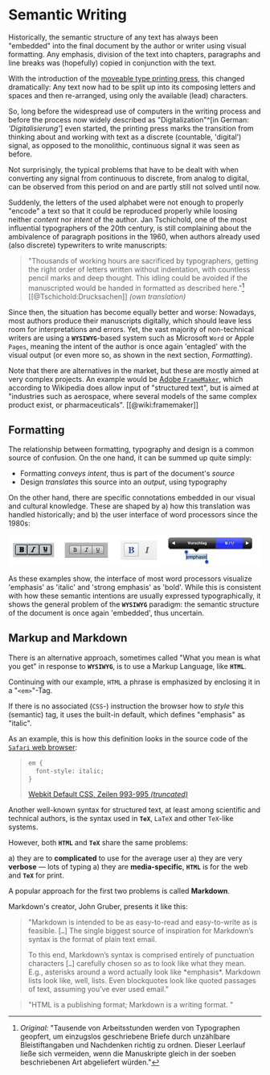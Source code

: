 
<!-- 

narative: 
- we need structured text. 
- html and latex are too hard
 and media-specific!
- ok, then markdown
  - from web
  - extensions for elements
- publication structure: papermill config

- semantic vs. style 

-->


# Semantic Writing

Historically, the semantic structure of any text has always been "embedded" into the final document by the author or writer using visual formatting. 
Any emphasis, division of the text into chapters, paragraphs and line breaks was (hopefully) copied in conjunction with the text.

With the introduction of the [moveable type printing press](https://en.wikipedia.org/wiki/Movable_type), this changed dramatically:
Any text now had to be split up into its composing letters and spaces and then re-arranged, using only the available (lead) characters.

So, long before the widespread use of computers in the writing process and before the process now widely described as "Digitalization"^[in German: *'Digitalisierung'*] even started,
the printing press marks the transition from thinking about and working with text as a discrete (countable, 'digital') signal, 
as opposed to the monolithic, continuous signal it was seen as before.

Not surprisingly, the typical problems that have to be dealt with when converting any signal from continuous to discrete, from analog to digital, can be observed from this period on and are partly still not solved until now.

Suddenly, the letters of the used alphabet were not enough to properly "encode" a text so that it could be reproduced properly while loosing neither *content* nor *intent* of the author. Jan Tschichold, one of the most influential typographers of the 20th century, is still complaining about the ambivalence of paragraph positions in the 1960, when authors already used (also discrete) typewriters to write manuscripts:

> "Thousands of working hours are sacrificed by typographers,
> getting the right order of letters written without indentation,
> with countless pencil marks and deep thought.
> This idling could be avoided if the manuscripted would be
> handed in formatted as described here."[^fn-tschicholdparagraphs] [[@Tschichold:Drucksachen]] *(own translation)*

[^fn-tschicholdparagraphs]: *Original:* "Tausende von Arbeitsstunden werden von Typographen geopfert, 
um einzugslos geschriebene Briefe durch unzählbare Bleistiftangaben
und Nachdenken richtig zu ordnen.
Dieser Leerlauf ließe sich vermeiden, wenn die Manuskripte gleich
in der soeben beschriebenen Art abgeliefert würden."


Since then, the situation has become equally better and worse: 
Nowadays, most authors produce their manuscripts digitally, which should leave less room for interpretations and errors.
Yet, the vast majority of non-technical writers are using a **`WYSIWYG`**-based system such as Microsoft `Word` or Apple `Pages`, meaning the intent of the author is once again 'entagled' with the visual output (or even more so, as shown in the next section, *Formatting*).

Note that there are alternatives in the market, but these are mostly aimed at very complex projects.
An example would be [Adobe `FrameMaker`](https://en.wikipedia.org/wiki/Adobe_Framemaker), which according to Wikipedia does allow input of "structured text", but is aimed at "industries such as aerospace, where several models of the same complex product exist, or pharmaceuticals". [[@wiki:framemaker]]


## Formatting

<!-- narrative:
- historic connotations - traditional way to stylize intend (partly cause of the confusion)
- ex: the intent is *emphasize*
   - the "default" style is an *italic* font variant
   - historically also underlining has been used
   - in a web browser, this can be taken quite literally: -->

The relationship between formatting, typography and design 
is a common source of confusion. 
On the one hand, it can be summed up quite simply:

* Formatting *conveys intent*, thus is part of the document's *source*
* Design *translates* this source into an *output*, using typography

On the other hand, there are specific connotations embedded in our visual and cultural knowledge.
These are shaped by a) how this translation was handled historically; and b) the user interface of word processors since the 1980s:

![Bold/Italic buttons. From left to right: Microsoft Word 2.0 (1989); Apple Pages (2009); WordPress (2012); Apple iOS 6 (2012) ](../_images/bold-italic-buttons.png)

As these examples show, the interface of most word processors visualize 'emphasis' as 'italic' and 'strong emphasis' as 'bold'.
While this is consistent with how these semantic intentions are usually expressed typographically, 
it shows the general problem of the **`WYSIWYG`** paradigm: 
the semantic structure of the document is once again 'embedded', thus uncertain.


## Markup and Markdown

There is an alternative approach, sometimes called "What you mean is what you get" in response to **`WYSIWYG`**, 
is to use a Markup Language, like **`HTML`**.
   
Continuing with our example, `HTML` a phrase is emphasized by enclosing it in a "`<em>`"-Tag.

If there is no associated (`CSS`-) instruction the browser how to *style* this (semantic) tag, it uses the built-in default, which defines "emphasis" as "italic".

As an example, this is how this definition looks in the source code of the [`Safari` web browser](http://apple.com/safari):

> ```
> em {
>   font-style: italic;
> }
> ``` 
> 
> [Webkit Default CSS, Zeilen 993-995 *(truncated)*](https://github.com/WebKit/webkit/blob/453a7eab8e40608be3cbcf29c59137606f1bf4d7/Source/WebCore/css/html.css#L993-L995)


Another well-known syntax for structured text, at least among scientific and technical authors, is the syntax used in **`TeX`**, `LaTeX` and other `TeX`-like systems. 

However, both **`HTML`** and **`TeX`** share the same problems:

a) they are to **complicated** to use for the average user
a) they are very **verbose** — lots of typing 
a) they are **media-specific**, **`HTML`** is for the web and  **`TeX`** for print.

A popular approach for the first two problems is called **Markdown**. 

Markdown's creator, John Gruber, presents it like this:

> "Markdown is intended to be as easy-to-read and easy-to-write as is feasible. [`…`] 
> The single biggest source of inspiration for Markdown’s syntax is the format of plain text email.
> 
> To this end, Markdown’s syntax is comprised entirely of punctuation characters [`…`] carefully chosen so as to look like what they mean. 
> E.g., asterisks around a word actually look like \*emphasis\*. Markdown lists look like, well, lists. Even blockquotes look like quoted passages of text, assuming you’ve ever used email."

> "HTML is a publishing format; Markdown is a writing format. "
